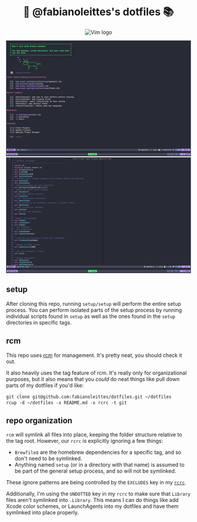 <p align="center">
  <h1 align="center">👋 @fabianoleittes's dotfiles 📚</h1>

  <p align="center">
    <img alt="Vim logo" src="https://vim.sexy/img/Vimlogo.svg" style="height: 300px; width: auto;" />
  </p>
</p>

![nvim startify](./screenshoot/nvim-startify.png)
![nvim editor](./screenshoot/nvim.png)

## setup

After cloning this repo, running `setup/setup` will perform the entire setup
process. You can perform isolated parts of the setup process by running
individual scripts found in `setup` as well as the ones found in the `setup`
directories in specific tags.

## rcm

This repo uses [rcm] for management. It's pretty neat, you should check it
out.

[rcm]: https://github.com/thoughtbot/rcm

It also heavily uses the tag feature of rcm. It's really only for
organizational purposes, but it also means that you _could_ do neat things
like pull down parts of my dotfiles if you'd like:

```
git clone git@github.com:fabianoleittes/dotfiles.git ~/dotfiles
rcup -d ~/dotfiles -x README.md -x rcrc -t git
```

## repo organization

`rcm` will symlink all files into place, keeping the folder structure relative
to the tag root. However, our `rcrc` is explicitly ignoring a few things:

- `Brewfile`s are the homebrew dependencies for a specific tag, and so don't
  need to be symlinked.
- Anything named `setup` (or in a directory with that name) is assumed to be
  part of the general setup process, and so will not be symlinked.

These ignore patterns are being controlled by the `EXCLUDES` key in my
[`rcrc`][rcrc].

[rcrc]: https://github.com/fabianoleittes/dotfiles/blob/master/rcrc

Additionally, I'm using the `UNDOTTED` key in my `rcrc` to make sure that
`Library` files aren't symlinked into `.Library`. This means I can do things
like add Xcode color schemes, or LaunchAgents into my dotfiles and have them
symlinked into place properly.
